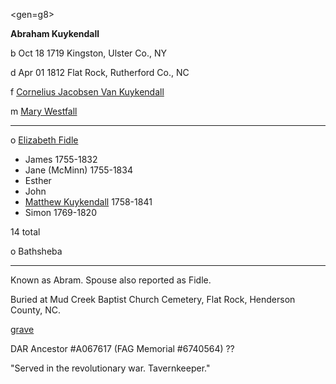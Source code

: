 <gen=g8>

<b>Abraham Kuykendall</b>

b Oct 18 1719 Kingston, Ulster Co., NY

d Apr 01 1812 Flat Rock, Rutherford Co., NC

f [Cornelius Jacobsen Van Kuykendall](../g9/cornelius_kuykendall.md)

m [Mary Westfall](../g9/mary_westfall.md)

<hr>

o [Elizabeth Fidle](elizabeth_fidle.md) 

- James 1755-1832
- Jane (McMinn) 1755-1834
- Esther
- John
- [Matthew Kuykendall](../g7/matthew_kuykendall.md) 1758-1841
- Simon 1769-1820

14 total

o Bathsheba

<hr>

Known as Abram.  Spouse also reported as Fidle.

Buried at Mud Creek Baptist Church Cemetery, Flat Rock, Henderson County, NC.

[grave](https://www.findagrave.com/memorial/6740564/abraham-kuykendall)


DAR Ancestor #A067617 (FAG Memorial #6740564) ??

"Served in the revolutionary war.  Tavernkeeper."